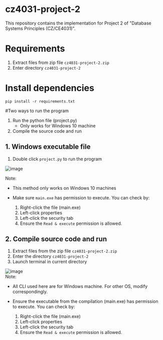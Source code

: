 # cz4031-project-2
This repository contains the implementation for Project 2 of "Database Systems Principles (CZ/CE4031)". 

# Requirements

1. Extract files from zip file `cz4031-project-2.zip`  
2. Enter directory `cz4031-project-2`

# Install dependencies
```
pip install -r requirements.txt
```
#Two ways to run the program
1. Run the python file (project.py)
    * Only works for Windows 10 machine  
2. Compile the source code and run


## 1. Windows executable file
1. Double click `project.py` to run the program  

![image](images/Run%20program.png)

Note:
* This method only works on Windows 10 machines  

* Make sure `main.exe` has permission to execute. You can check by:   
    1. Right-click the file (main.exe)
    2. Left-click properties
    3. Left-click the security tab
    4. Ensure the `Read & execute` permission is allowed.

## 2. Compile source code and run

1. Extract files from the zip file `cz4031-project-2.zip`  
2. Enter the directory `cz4031-project-2` 
3. Launch terminal in current directory


![image](images/Compile%20and%20run%20program.png)  
Note:
* All CLI used here are for Windows machine. For other OS, modify correspondingly.  

* Ensure the executable from the compilation (main.exe) has permission to execute. You can check by: 
    1. Right-click the file (main.exe)
    2. Left-click properties
    3. Left-click the security tab
    4. Ensure the `Read & execute` permission is allowed.
